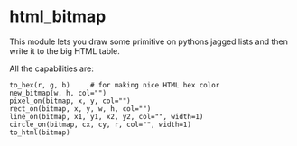 html_bitmap
===========

This module lets you draw some primitive on pythons jagged lists and then write it to the big HTML table.

All the capabilities are:

    to_hex(r, g, b)     # for making nice HTML hex color
    new_bitmap(w, h, col="")
    pixel_on(bitmap, x, y, col="")
    rect_on(bitmap, x, y, w, h, col="")
    line_on(bitmap, x1, y1, x2, y2, col="", width=1)
    circle_on(bitmap, cx, cy, r, col="", width=1)
    to_html(bitmap)

